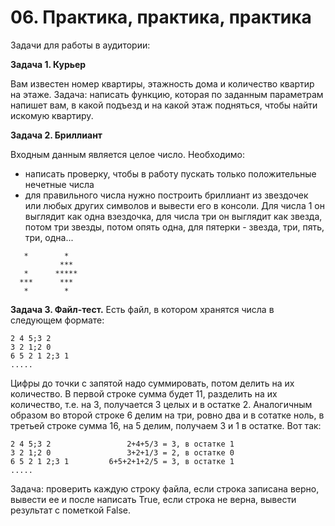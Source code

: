 # 06. Практика, практика, практика

Задачи для работы в аудитории:

**Задача 1. Курьер**

Вам известен номер квартиры, этажность дома и количество квартир на этаже. Задача: написать функцию, которая по заданным параметрам напишет вам, в какой подъезд и на какой этаж подняться, чтобы найти искомую квартиру.

**Задача 2. Бриллиант**

Входным данным является целое число. Необходимо:

- написать проверку, чтобы в работу пускать только положительные нечетные числа
- для правильного числа нужно построить бриллиант из звездочек или любых других символов и вывести его в консоли. Для числа 1 он выглядит как одна взездочка, для числа три он выглядит как звезда, потом три звезды, потом опять одна, для пятерки - звезда, три, пять, три, одна...

```
   *        *
           ***
   *      *****
  ***      ***
   *        *
```

**Задача 3. Файл-тест.** Есть файл, в котором хранятся числа в следующем формате:

```
2 4 5;3 2
3 2 1;2 0
6 5 2 1 2;3 1
.....
```
Цифры до точки с запятой надо суммировать, потом делить на их количество. В первой строке сумма будет 11, разделить на их количество, т.е. на 3, получается 3 целых и в остатке 2. Аналогичным образом во второй строке 6 делим на три, ровно два и в сотатке ноль, в третьей строке сумма 16, на 5 делим, получаем 3 и 1 в остатке. Вот так:

```
2 4 5;3 2                 2+4+5/3 = 3, в остатке 1
3 2 1;2 0                 3+2+1/3 = 2, в остатке 0
6 5 2 1 2;3 1         6+5+2+1+2/5 = 3, в остатке 1
.....
```

Задача: проверить каждую строку файла, если строка записана верно, вывести ее и после написать True, если строка не верна, вывести результат с пометкой False.
 
